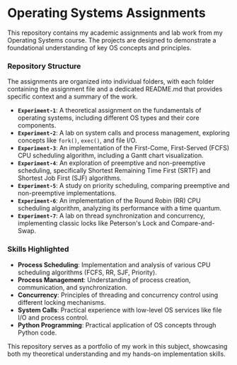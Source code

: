 # Operating Systems Assignments

This repository contains my academic assignments and lab work from my Operating Systems course. The projects are designed to demonstrate a foundational understanding of key OS concepts and principles.

### **Repository Structure**

The assignments are organized into individual folders, with each folder containing the assignment file and a dedicated README.md that provides specific context and a summary of the work.

- **`Experiment-1`**: A theoretical assignment on the fundamentals of operating systems, including different OS types and their core components.
- **`Experiment-2`**: A lab on system calls and process management, exploring concepts like `fork()`, `exec()`, and file I/O.
- **`Experiment-3`**: An implementation of the First-Come, First-Served (FCFS) CPU scheduling algorithm, including a Gantt chart visualization.
- **`Experiment-4`**: An exploration of preemptive and non-preemptive scheduling, specifically Shortest Remaining Time First (SRTF) and Shortest Job First (SJF) algorithms.
- **`Experiment-5`**: A study on priority scheduling, comparing preemptive and non-preemptive implementations.
- **`Experiment-6`**: An implementation of the Round Robin (RR) CPU scheduling algorithm, analyzing its performance with a time quantum.
- **`Experiment-7`**: A lab on thread synchronization and concurrency, implementing classic locks like Peterson's Lock and Compare-and-Swap.

### **Skills Highlighted**

- **Process Scheduling**: Implementation and analysis of various CPU scheduling algorithms (FCFS, RR, SJF, Priority).
- **Process Management**: Understanding of process creation, communication, and synchronization.
- **Concurrency**: Principles of threading and concurrency control using different locking mechanisms.
- **System Calls**: Practical experience with low-level OS services like file I/O and process control.
- **Python Programming**: Practical application of OS concepts through Python code.

This repository serves as a portfolio of my work in this subject, showcasing both my theoretical understanding and my hands-on implementation skills.
